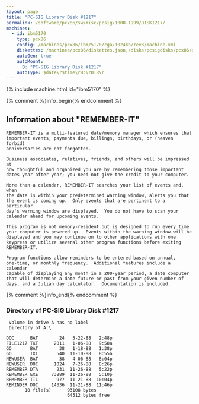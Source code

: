 ```yaml
---
layout: page
title: "PC-SIG Library Disk #1217"
permalink: /software/pcx86/sw/misc/pcsig/1000-1999/DISK1217/
machines:
  - id: ibm5170
    type: pcx86
    config: /machines/pcx86/ibm/5170/cga/1024kb/rev3/machine.xml
    diskettes: /machines/pcx86/diskettes.json,/disks/pcsigdisks/pcx86/diskettes.json
    autoGen: true
    autoMount:
      B: "PC-SIG Library Disk #1217"
    autoType: $date\r$time\rB:\rDIR\r
---
```


{% include machine.html id="ibm5170" %}

{% comment %}info_begin{% endcomment %}

## Information about "REMEMBER-IT"

    REMEMBER-IT is a multi-featured date/memory manager which ensures that
    important events, payments due, billings, birthdays, or (heaven forbid)
    anniversaries are not forgotten.
    
    Business associates, relatives, friends, and others will be impressed at
    how thoughtful and organized you are by remembering those important
    dates year after year; you need not give the credit to your computer.
    
    More than a calendar, REMEMBER-IT searches your list of events and, when
    the date is within your predetermined warning window, alerts you that
    the event is coming up.  Only events that are pertinent to a particular
    day's warning window are displayed.  You do not have to scan your
    calendar ahead for upcoming events.
    
    This program is not memory-resident but is designed to run every time
    your computer is powered up.  Events within the warning window will be
    displayed and you may continue on to other applications with one
    keypress or utilize several other program functions before exiting
    REMEMBER-IT.
    
    Program functions allow reminders to be entered based on annual,
    one-time, or monthly frequency.  Additional features include a calendar
    capable of displaying any month in a 200-year period, a date computer
    that will determine a date future or past from your given number of
    days, and a Julian day calculator.  Documentation is included.
{% comment %}info_end{% endcomment %}


### Directory of PC-SIG Library Disk #1217

     Volume in drive A has no label
     Directory of A:\

    DOC      BAT        24   5-22-88   2:48p
    FILE1217 TXT      2011   1-06-88   9:58a
    GO       BAT        38   1-18-88   1:38p
    GO       TXT       540  11-10-88   8:55a
    NEWUSER  BAT        38   4-06-88   8:04p
    NEWUSER  DOC      1024   7-26-88   8:26p
    REMEMBER DTA       231  11-26-88   5:22p
    REMEMBER EXE     73889  11-26-88   5:10p
    REMEMBER TTL       977  11-21-88  10:04p
    REMINDER DOC     14336  11-21-88  11:46p
           10 file(s)      93108 bytes
                           64512 bytes free
